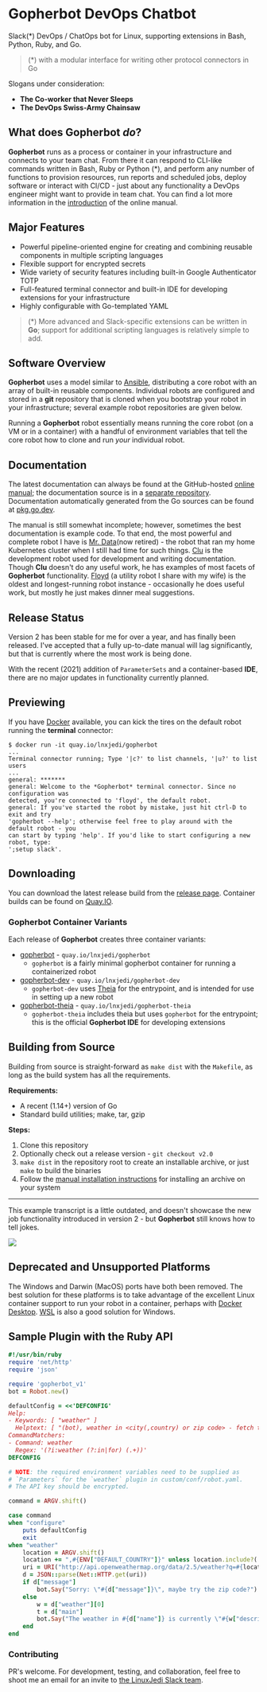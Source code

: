 # Gopherbot DevOps Chatbot

Slack(\*) DevOps / ChatOps bot for Linux, supporting extensions in Bash, Python, Ruby, and Go.

> (*) with a modular interface for writing other protocol connectors in Go

Slogans under consideration:
* **The Co-worker that Never Sleeps**
* **The DevOps Swiss-Army Chainsaw**

## What does Gopherbot *do*?
**Gopherbot** runs as a process or container in your infrastructure and connects to your team chat. From there it can respond to CLI-like commands written in Bash, Ruby or Python (\*), and perform any number of functions to provision resources, run reports and scheduled jobs, deploy software or interact with CI/CD - just about any functionality a DevOps engineer might want to provide in team chat. You can find a lot more information in the [introduction](https://lnxjedi.github.io/gopherbot/Introduction.html) of the online manual.

## Major Features
* Powerful pipeline-oriented engine for creating and combining reusable components in multiple scripting languages
* Flexible support for encrypted secrets
* Wide variety of security features including built-in Google Authenticator TOTP
* Full-featured terminal connector and built-in IDE for developing extensions for your infrastructure
* Highly configurable with Go-templated YAML

> (*) More advanced and Slack-specific extensions can be written in **Go**; support for additional scripting languages is relatively simple to add.

## Software Overview
**Gopherbot** uses a model similar to [Ansible](https://ansible.com), distributing a core robot with an array of built-in reusable components. Individual robots are configured and stored in a **git** repository that is cloned when you bootstrap your robot in your infrastructure; several example robot repositories are given below.

Running a **Gopherbot** robot essentially means running the core robot (on a VM or in a container) with a handful of environment variables that tell the core robot how to clone and run *your* individual robot.

## Documentation
The latest documentation can always be found at the GitHub-hosted [online manual](https://lnxjedi.github.io/gopherbot); the documentation source is in a [separate repository](https://github.com/lnxjedi/gopherbot-doc). Documentation automatically generated from the Go sources can be found at [pkg.go.dev](https://pkg.go.dev/github.com/lnxjedi/gopherbot/v2).

The manual is still somewhat incomplete; however, sometimes the best documentation is example code. To that end, the most powerful and complete robot I have is [Mr. Data](https://github.com/parsley42/data-gopherbot)(now retired) - the robot that ran my home Kubernetes cluster when I still had time for such things. [Clu](https://github.com/parsley42/clu-gopherbot) is the development robot used for development and writing documentation. Though **Clu** doesn't do any useful work, he has examples of most facets of **Gopherbot** functionality. [Floyd](https://github.com/parsley42/floyd-gopherbot) (a utility robot I share with my wife) is the oldest and longest-running robot instance - occasionally he does useful work, but mostly he just makes dinner meal suggestions.

## Release Status
Version 2 has been stable for me for over a year, and has finally been released. I've accepted that a fully up-to-date manual will lag significantly, but that is currently where the most work is being done.

With the recent (2021) addition of `ParameterSets` and a container-based **IDE**, there are no major updates in functionality currently planned.

## Previewing
If you have [Docker](https://www.docker.com/) available, you can kick the tires on the default robot running the **terminal** connector:
```
$ docker run -it quay.io/lnxjedi/gopherbot
...
Terminal connector running; Type '|c?' to list channels, '|u?' to list users
...
general: *******
general: Welcome to the *Gopherbot* terminal connector. Since no configuration was
detected, you're connected to 'floyd', the default robot.
general: If you've started the robot by mistake, just hit ctrl-D to exit and try
'gopherbot --help'; otherwise feel free to play around with the default robot - you
can start by typing 'help'. If you'd like to start configuring a new robot, type:
';setup slack'.
```

## Downloading
You can download the latest release build from the [release page](https://github.com/lnxjedi/gopherbot/releases/latest). Container builds can be found on [Quay.IO](https://quay.io/organization/lnxjedi).

### Gopherbot Container Variants
Each release of **Gopherbot** creates three container variants:
* [gopherbot](https://quay.io/repository/lnxjedi/gopherbot) - `quay.io/lnxjedi/gopherbot`
  * `gopherbot` is a fairly minimal gopherbot container for running a containerized robot
* [gopherbot-dev](https://quay.io/repository/lnxjedi/gopherbot-dev) - `quay.io/lnxjedi/gopherbot-dev`
  * `gopherbot-dev` uses [Theia](https://github.com/theia-ide/theia-apps) for the entrypoint, and is intended for use in setting up a new robot
* [gopherbot-theia](https://quay.io/repository/lnxjedi/gopherbot-theia) - `quay.io/lnxjedi/gopherbot-theia`
  * `gopherbot-theia` includes theia but uses `gopherbot` for the entrypoint; this is the official **Gopherbot IDE** for developing extensions

## Building from Source
Building from source is straight-forward as `make dist` with the `Makefile`, as long as the build system has all the requirements.

**Requirements:**
* A recent (1.14+) version of Go
* Standard build utilities; make, tar, gzip

**Steps:**
1. Clone this repository
1. Optionally check out a release version - `git checkout v2.0`
1. `make dist` in the repository root to create an installable archive, or just `make` to build the binaries
1. Follow the [manual installation instructions](https://lnxjedi.github.io/gopherbot/install/ManualInstall.html) for installing an archive on your system

---

This example transcript is a little outdated, and doesn't showcase the new job functionality introduced in version 2 - but **Gopherbot** still knows how to tell jokes.

![](https://raw.githubusercontent.com/wiki/lnxjedi/gopherbot/botdemo.gif)

## Deprecated and Unsupported Platforms
The Windows and Darwin (MacOS) ports have both been removed. The best solution for these platforms is to take advantage of the excellent Linux container support to run your robot in a container, perhaps with [Docker Desktop](https://www.docker.com/products/docker-desktop). [WSL](https://docs.microsoft.com/en-us/windows/wsl/install) is also a good solution for Windows.

## Sample Plugin with the Ruby API
```ruby
#!/usr/bin/ruby
require 'net/http'
require 'json'

require 'gopherbot_v1'
bot = Robot.new()

defaultConfig = <<'DEFCONFIG'
Help:
- Keywords: [ "weather" ]
  Helptext: [ "(bot), weather in <city(,country) or zip code> - fetch the weather from OpenWeatherMap" ]
CommandMatchers:
- Command: weather
  Regex: '(?i:weather (?:in|for) (.+))'
DEFCONFIG

# NOTE: the required environment variables need to be supplied as
# `Parameters` for the `weather` plugin in custom/conf/robot.yaml.
# The API key should be encrypted.

command = ARGV.shift()

case command
when "configure"
	puts defaultConfig
	exit
when "weather"
    location = ARGV.shift()
    location += ",#{ENV["DEFAULT_COUNTRY"]}" unless location.include?(',')
    uri = URI("http://api.openweathermap.org/data/2.5/weather?q=#{location}&units=#{ENV["TEMP_UNITS"]}&APPID=#{ENV["OWM_APIKEY"]}")
    d = JSON::parse(Net::HTTP.get(uri))
    if d["message"]
        bot.Say("Sorry: \"#{d["message"]}\", maybe try the zip code?")
    else
        w = d["weather"][0]
        t = d["main"]
        bot.Say("The weather in #{d["name"]} is currently \"#{w["description"]}\" and #{t["temp"]} degrees, with a forecast low of #{t["temp_min"]} and high of #{t["temp_max"]}")
    end
end
```

### Contributing
PR's welcome. For development, testing, and collaboration, feel free to shoot me an email for an invite to [the LinuxJedi Slack team](https://linuxjedi.slack.com).
